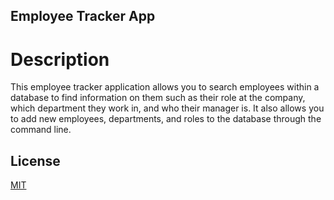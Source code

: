 ## Employee Tracker App

# Description
This employee tracker application allows you to search employees within a database to find information on them such as their role at the company, which department they work in, and who their manager is. It also allows you to add new employees, departments, and roles to the database through the command line.

## License
[MIT](https://choosealicense.com/licenses/mit/)
